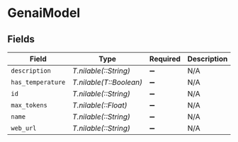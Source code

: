 # GenaiModel


## Fields

| Field                   | Type                    | Required                | Description             |
| ----------------------- | ----------------------- | ----------------------- | ----------------------- |
| `description`           | *T.nilable(::String)*   | :heavy_minus_sign:      | N/A                     |
| `has_temperature`       | *T.nilable(T::Boolean)* | :heavy_minus_sign:      | N/A                     |
| `id`                    | *T.nilable(::String)*   | :heavy_minus_sign:      | N/A                     |
| `max_tokens`            | *T.nilable(::Float)*    | :heavy_minus_sign:      | N/A                     |
| `name`                  | *T.nilable(::String)*   | :heavy_minus_sign:      | N/A                     |
| `web_url`               | *T.nilable(::String)*   | :heavy_minus_sign:      | N/A                     |